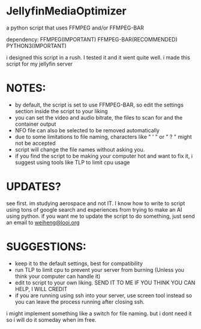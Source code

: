 # JellyfinMediaOptimizer
a python script that uses FFMPEG and/or FFMPEG-BAR

dependency: 
FFMPEG(IMPORTANT)
FFMPEG-BAR(RECOMMENDED)
PYTHON3(IMPORTANT)

i designed this script in a rush. I tested it and it went quite well.
i made this script for my jellyfin server

# NOTES:
- by default, the script is set to use FFMPEG-BAR, so edit the settings section inside the script to your liking
- you can set the video and audio bitrate, the files to scan for and the container output
- NFO file can also be selected to be removed automatically
- due to some limitations to file naming, characters like " ' " or " ? " might not be accepted
- script will change the file names without asking you.
- if you find the script to be making your computer hot and want to fix it, i suggest using tools like TLP to limit cpu usage

# UPDATES?
see first. im studying aerospace and not IT. I know how to write to script using tons of google search and experiences from trying to make an AI using python.
if you want me to update the script to do something, just send an email to weiheng@looi.org

# SUGGESTIONS:
- keep it to the default settings, best for compatibility
- run TLP to limit cpu to prevent your server from burning (Unless you think your computer can handle it)
- edit to script to your own liking. SEND IT TO ME IF YOU THINK YOU CAN HELP, I WILL CREDIT
- if you are running using ssh into your server, use screen tool instead so you can leave the process running after closing ssh.

i might implement something like a switch for file naming. but i dont need it so i will do it someday when im free.
